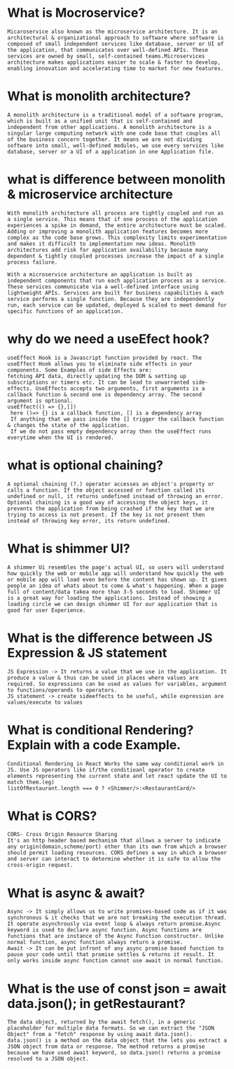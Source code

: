 # What is Mocroservice?
    Micaroservice also known as the microservice architecture. It is an architectural & organizational approach to software where software is composed of small independent services like database, server or UI of the application, that communicates over well-defined APIs. These services are owned by small, self-contained teams.Microservices architecture makes applications easier to scale & faster to develop, enabling innovation and accelerating time to market for new features.

# What is monolith architecture?
    A monolith architecture is a traditional model of a software program, which is built as a unified unit that is self-contained and independent from other applications. A monolith architecture is a singular large computing network with one code base that couples all of the business concern together. It means we are not dividing software into small, well-defined modules, we use every services like database, server or a UI of a application in one Application file.


# what is difference between monolith & microservice architecture
    With monolith architecture all process are tightly coupled and run as a single service. This means that if one process of the application experiences a spike in demand, the entire architecture must be scaled. Adding or improving a monolith application features becomes more complex as the code base grows. This complexity limits experimentation and makes it difficult to implementation new ideas. Monolith architectures add risk for application availability because many dependent & tightly coupled processes increase the impact of a single process failure.

    With a microservice architecture an application is built as independent components that run each application process as a service. These services communicate via a well-defined interface using lightweight APIs. Services are built for business capabilities & each service performs a single function. Because they are independently run, each service can be updated, deployed & scaled to meet demand for specific functions of an application.

# why do we need a useEfect hook?
    useEffect Hook is a Javascript function provided by react. The useEffect Hook allows you to eliminate side effects in your components. Some Examples of side Effects are:
    fetching API data, directly updating the DOM & setting up subscriptions or timers etc. It can be lead to unwarranted side-effects. UseEffects accepts two arguments, first arguments is a callback function & second one is dependency array. The second argument is optional.
    useEffect(() => {},[])
     here ()=> {} is a callback function, [] is a dependency array
     If anything that we pass inside the [] trigger the callback function & changes the state of the application.
     If we do not pass empty dependency array then the useEffect runs everytime when the UI is rendered.

# what is optional chaining?
    A optional chaining (?.) operator accesses an object's property or calls a function. If the object accessed or function called its undefined or null, it returns undefined instead of throwing an error.
    Optional chaining is a good way of accessing the object keys, it prevents the application from being crashed if the key that we are trying to access is not present. If the key is not present then instead of throwing key error, its return undefined.

# What is shimmer UI?
    A shimmer Ui resembles the page's actual UI, so users will understand how quickly the web or mobile app will understand how quickly the web or mobile app will load even before the content has shown up. It gives people an idea of whats about to come & what's happening. When a page full of content/data takea more than 3-5 seconds to load. Shimmer UI is a great way for loading the applications. Instead of showing a loading circle we can design shimmer UI for our application that is good for user Experience.

# What is the difference between JS Expression & JS statement
    JS Expression -> It returns a value that we use in the application. It produce a value & thus can be used in places where values are required. So expressions can be used as values for variables, argument to functions/operands to operators.
    JS statement -> create sideeffects to be useful, while expression are values/execute to values

# What is conditional Rendering? Explain with a code Example.
    Conditional Rendering in React Works the same way conditional work in JS. Use JS operators like if/the conditioanl operator to create elements representing the current state and let react update the UI to match them.(eg)
    listOfRestaurant.length === 0 ? <Shimmer/>:<RestaurantCard/>

# What is CORS?
    CORS- Cross Origin Resource Sharing
    It's an http header based mechanism that allows a server to indicate any origin(domain,scheme/port) other than its own from which a browser should permit loading resources. CORS defines a way in which a browser and server can interact to determine whether it is safe to allow the cross-origin request.

# What is async & await?
    Async -> It simply allows us to write promises-based code as if it was synchronous & it checks that we are not breaking the execution thread. It operate asynchrously via event loop & always return promise.Async keyword is used to declare async function. Async functions are functions that are instance of the Async Function constructor. Unlike normal function, async function always return a promise.
    Await -> It can be put infront of any async promise based function to pause your code until that promise settles & returns it result. It only works inside async function cannot use await in normal function.

# What is the use of const json = await data.json(); in getRestaurant?
    The data object, returned by the await fetch(), in a generic placeholder for multiple data formats. So we can extract the "JSON Object" from a "fetch" response by using await data.json().
    data.json() is a method on the data object that the lets you extract a JSON object from data or response. The method returns a promise because we have used await keyword, so data.json() returns a promise resolved to a JSON object.

